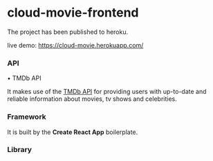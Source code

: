 # cloud-movie-frontend

The project has been published to heroku.

live demo: https://cloud-movie.herokuapp.com/

<h3>API</h3>

• TMDb API

It makes use of the <a href="https://developers.themoviedb.org/3/getting-started/introduction">TMDb API</a> for providing users with up-to-date and reliable information about movies, tv shows and celebrities. 

<h3>Framework</h3>

It is built by the <b>Create React App</b> boilerplate.

<h3>Library</h3>
